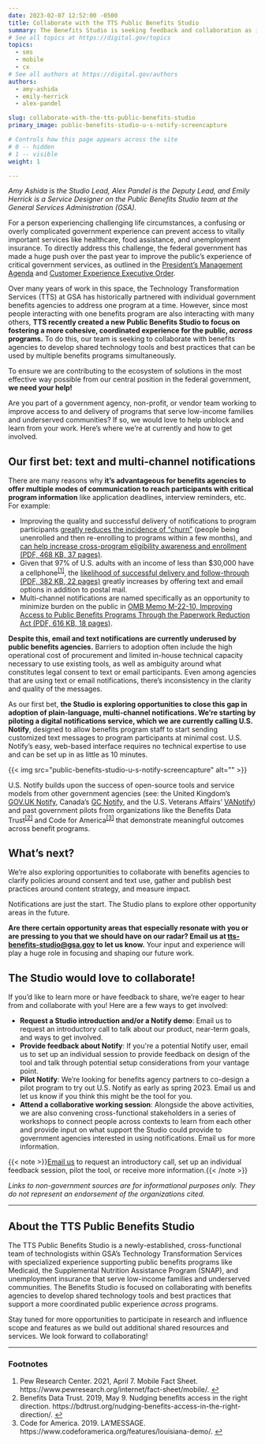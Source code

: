 ```yaml
---
date: 2023-02-07 12:52:00 -0500
title: Collaborate with the TTS Public Benefits Studio
summary: The Benefits Studio is seeking feedback and collaboration as it explores texting as a tool to improve the public experience of benefits programs.
# See all topics at https://digital.gov/topics
topics:
  - sms
  - mobile
  - cx
# See all authors at https://digital.gov/authors
authors:
  - amy-ashida
  - emily-herrick
  - alex-pandel

slug: collaborate-with-the-tts-public-benefits-studio
primary_image: public-benefits-studio-u-s-notify-screencapture

# Controls how this page appears across the site
# 0 -- hidden
# 1 -- visible
weight: 1

---
```


*Amy Ashida is the Studio Lead, Alex Pandel is the Deputy Lead, and Emily Herrick is a Service Designer on the Public Benefits Studio team at the General Services Administration (GSA).*

For a person experiencing challenging life circumstances, a confusing or overly complicated government experience can prevent access to vitally important services like healthcare, food assistance, and unemployment insurance. To directly address this challenge, the federal government has made a huge push over the past year to improve the public’s experience of critical government services, as outlined in the [President’s Management Agenda](https://www.performance.gov/pma/vision/#section-8) and [Customer Experience Executive Order](https://www.whitehouse.gov/briefing-room/presidential-actions/2021/12/13/executive-order-on-transforming-federal-customer-experience-and-service-delivery-to-rebuild-trust-in-government/).

Over many years of work in this space, the Technology Transformation Services (TTS) at GSA has historically partnered with individual government benefits agencies to address one program at a time. However, since most people interacting with one benefits program are also interacting with many others, **TTS recently created a new Public Benefits Studio to focus on fostering a more cohesive, coordinated experience for the public, _across_ programs.** To do this, our team is seeking to collaborate with benefits agencies to develop shared technology tools and best practices that can be used by multiple benefits programs simultaneously.

To ensure we are contributing to the ecosystem of solutions in the most effective way possible from our central position in the federal government, **we need your help!**

Are you part of a government agency, non-profit, or vendor team working to improve access to and delivery of programs that serve low-income families and underserved communities? If so, we would love to help unblock and learn from your work. Here’s where we’re at currently and how to get involved.

## Our first bet: text and multi-channel notifications

There are many reasons why **it’s advantageous for benefits agencies to offer multiple modes of communication to reach participants with critical program information** like application deadlines, interview reminders, etc. For example:

* Improving the quality and successful delivery of notifications to program participants [greatly reduces the incidence of “churn”](http://ladepthealth.blogspot.com/2020/03/cell-phones-as-safety-net-lifeline-what.html) (people being unenrolled and then re-enrolling to programs within a few months), and [can help increase cross-program eligibility awareness and enrollment (PDF, 468 KB, 37 pages)](https://www1.nyc.gov/assets/opportunity/pdf/specialinitiatives/local-law/LL60-benefits-access-report-final.pdf).
* Given that 97% of U.S. adults with an income of less than $30,000 have a cellphone<sup><a aria-describedby="footnote-label" href="#fn1" id="footnotes-ref1">\[1]</a></sup>, the [likelihood of successful delivery and follow-through (PDF, 382 KB, 22 pages)](https://www.medicaid.gov/state-resource-center/downloads/mac-learning-collaboratives/ensrng-contnty-cvrg-prvntng-inprprte-trmntns-part-2.pdf) greatly increases by offering text and email options in addition to postal mail.
* Multi-channel notifications are named specifically as an opportunity to minimize burden on the public in [OMB Memo M-22-10, Improving Access to Public Benefits Programs Through the Paperwork Reduction Act (PDF, 616 KB, 18 pages)](https://www.whitehouse.gov/wp-content/uploads/2022/04/M-22-10.pdf).

**Despite this, email and text notifications are currently underused by public benefits agencies.** Barriers to adoption often include the high operational cost of procurement and limited in-house technical capacity necessary to use existing tools, as well as ambiguity around what constitutes legal consent to text or email participants. Even among agencies that are using text or email notifications, there’s inconsistency in the clarity and quality of the messages.

As our first bet, **the Studio is exploring opportunities to close this gap in adoption of plain-language, multi-channel notifications. We’re starting by piloting a digital notifications service, which we are currently calling U.S. Notify**, designed to allow benefits program staff to start sending customized text messages to program participants at minimal cost. U.S. Notify’s easy, web-based interface requires no technical expertise to use and can be set up in as little as 10 minutes.

{{< img src="public-benefits-studio-u-s-notify-screencapture" alt="" >}}

U.S. Notify builds upon the success of open-source tools and service models from other government agencies (see: the United Kingdom’s [GOV.UK Notify](https://www.notifications.service.gov.uk/), Canada’s [GC Notify](https://notification.canada.ca/), and the U.S. Veterans Affairs’ [VANotify](https://va.org/the-department-of-veterans-affairs-launches-vanotify-expected-to-streamline-official-communication/)) and past government pilots from organizations like the Benefits Data Trust<sup><a aria-describedby="footnote-label" href="#fn2" id="footnotes-ref2">\[2]</a></sup> and Code for America<sup><a aria-describedby="footnote-label" href="#fn3" id="footnotes-ref3">\[3]</a></sup> that demonstrate meaningful outcomes across benefit programs.

## What’s next?

We’re also exploring opportunities to collaborate with benefits agencies to clarify policies around consent and text use, gather and publish best practices around content strategy, and measure impact.

Notifications are just the start. The Studio plans to explore other opportunity areas in the future.

**Are there certain opportunity areas that especially resonate with you or are pressing to you that we should have on our radar? Email us at [tts-benefits-studio@gsa.gov](mailto:tts-benefits-studio@gsa.gov) to let us know.** Your input and experience will play a huge role in focusing and shaping our future work.

## The Studio would love to collaborate!

If you’d like to learn more or have feedback to share, we’re eager to hear from and collaborate with you! Here are a few ways to get involved:

* **Request a Studio introduction and/or a Notify demo**: Email us to request an introductory call to talk about our product, near-term goals, and ways to get involved.
* **Provide feedback about Notify**: If you're a potential Notify user, email us to set up an individual session to provide feedback on design of the tool and talk through potential setup considerations from your vantage point.
* **Pilot Notify**: We’re looking for benefits agency partners to co-design a pilot program to try out U.S. Notify as early as spring 2023. Email us and let us know if you think this might be the tool for you.
* **Attend a collaborative working session**: Alongside the above activities, we are also convening cross-functional stakeholders in a series of workshops to connect people across contexts to learn from each other and provide input on what support the Studio could provide to government agencies interested in using notifications. Email us for more information.

{{< note >}}[Email us](<mailto:tts-benefits-studio@gsa.gov?subject=Learn more about U.S. Notify>) to request an introductory call, set up an individual feedback session, pilot the tool, or receive more information.{{< /note >}}

*Links to non-government sources are for informational purposes only. They do not represent an endorsement of the organizations cited.*

---

## About the TTS Public Benefits Studio

The TTS Public Benefits Studio is a newly-established, cross-functional team of technologists within GSA’s Technology Transformation Services with specialized experience supporting public benefits programs like Medicaid, the Supplemental Nutrition Assistance Program (SNAP), and unemployment insurance that serve low-income families and underserved communities. The Benefits Studio is focused on collaborating with benefits agencies to develop shared technology tools and best practices that support a more coordinated public experience _across_ programs.

Stay tuned for more opportunities to participate in research and influence scope and features as we build out additional shared resources and services. We look forward to collaborating!

---

<footer>
<h3 id="footnote-label">Footnotes</h3>
<ol>
<li id="fn1">Pew Research Center. 2021, April 7. Mobile Fact Sheet. https://www.pewresearch.org/internet/fact-sheet/mobile/. <a href="#footnotes-ref1" aria-label="Back to content">↩</a></li>
<li id="fn2">Benefits Data Trust. 2019, May 9. Nudging benefits access in the right direction. https://bdtrust.org/nudging-benefits-access-in-the-right-direction/. <a href="#footnotes-ref2" aria-label="Back to content">↩</a></li>
<li id="fn3">Code for America. 2019. LA’MESSAGE. https://www.codeforamerica.org/features/louisiana-demo/. <a href="#footnotes-ref3" aria-label="Back to content">↩</a></li>
</ol>
<footer>
